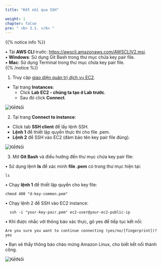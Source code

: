 ```yaml
---
title: "Kết nối qua SSH"

weight: 1
chapter: false
pre: " <b> 3.1. </b> "
---
```


{{% notice info %}}

• Tải **AWS CLI** trước: https://awscli.amazonaws.com/AWSCLIV2.msi.   
• **Windows**: Sử dụng Git Bash trong thư mục chứa key pair file.  
• **Mac**: Sử dụng Terminal trong thư mục chứa key pair file.   
{{% /notice %}}

1. Truy cập [giao diện quản trị dịch vụ EC2](https://console.aws.amazon.com/ec2/v2/home).

- Tại trang **Instances**:
  - Click **Lab EC2 - chúng ta tạo ở Lab trước**.
  - Sau đó click **Connect**.

![KếtNối](/images/3.connect/001-connect.png)

2. Tại trang **Connect to instance**:

- Click tab **SSH client** để lấy lệnh SSH.
- **Lệnh 1** để thiết lập quyền thực thi cho file .pem.
- **Lệnh 2** để SSH vào EC2 (đảm bảo tên key pair file đúng).

![KếtNối](/images/3.connect/002-connect.png)

3. Mở **Git Bash** và điều hướng đến thư mục chứa key pair file:

• Sử dụng lệnh **ls** để xác minh **file .pem** có trong thư mục hiện tại:

```
ls
```

• Chạy **lệnh 1** để thiết lập quyền cho key file:

```
chmod 400 "d-key-common.pem"
```

• Chạy lệnh 2 để SSH vào EC2 instance:

```
  ssh -i "your-key-pair.pem" ec2-user@your-ec2-public-ip
```

• Khi được nhắc với thông báo xác thực, gõ yes để tiếp tục kết nối:

```
Are you sure you want to continue connecting (yes/no/[fingerprint])? yes
```

• Bạn sẽ thấy thông báo chào mừng Amazon Linux, cho biết kết nối thành công.

![KếtNối](/images/3.connect/003-connect.png)